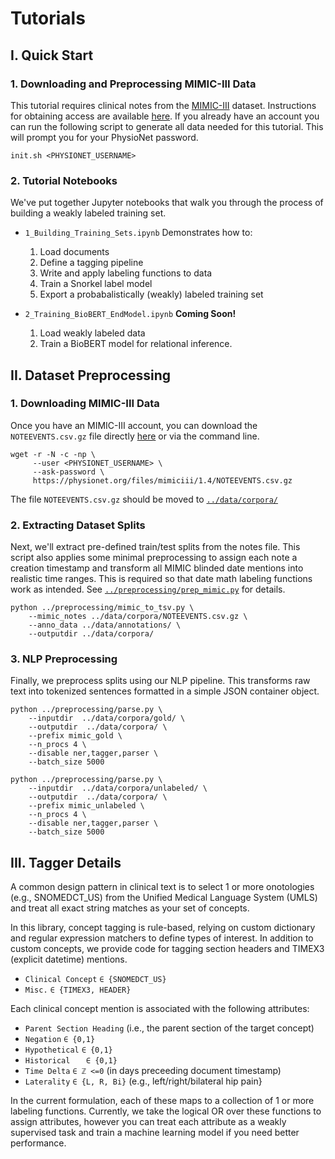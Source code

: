 # Tutorials

## I. Quick Start

### 1. Downloading and Preprocessing MIMIC-III Data

This tutorial requires clinical notes from the [MIMIC-III](https://mimic.physionet.org/) dataset. Instructions for obtaining access are available [here](https://mimic.physionet.org/gettingstarted/access/). If you already have an account you can run the following script to generate all data needed for this tutorial. This will prompt you for your PhysioNet password. 

	init.sh <PHYSIONET_USERNAME> 

### 2. Tutorial Notebooks

We've put together Jupyter notebooks that walk you through the process of building a weakly labeled training set. 

- `1_Building_Training_Sets.ipynb` Demonstrates how to: 
	1. Load documents
	2. Define a tagging pipeline
	3. Write and apply labeling functions to data
	4. Train a Snorkel label model
	5. Export a probabalistically (weakly) labeled training set 


- `2_Training_BioBERT_EndModel.ipynb` **Coming Soon!**
   1. Load weakly labeled data
   2. Train a BioBERT model for relational inference. 

## II. Dataset Preprocessing

### 1. Downloading MIMIC-III Data

Once you have an MIMIC-III account, you can download the `NOTEEVENTS.csv.gz` file directly [here](https://physionet.org/content/mimiciii/1.4/NOTEEVENTS.csv.gz) or via the command line. 

	wget -r -N -c -np \
	     --user <PHYSIONET_USERNAME> \
	     --ask-password \
	     https://physionet.org/files/mimiciii/1.4/NOTEEVENTS.csv.gz
	
The file `NOTEEVENTS.csv.gz` should be moved to [`../data/corpora/`](../data/corpora/)

### 2. Extracting Dataset Splits

Next, we'll extract pre-defined train/test splits from the notes file. This script also applies some minimal preprocessing to assign each note a creation timestamp and transform all MIMIC blinded date mentions into realistic time ranges. This is required so that date math labeling functions work as intended. See [`../preprocessing/prep_mimic.py`](../preprocessing/prep_mimic.py) for details. 

	python ../preprocessing/mimic_to_tsv.py \
		--mimic_notes ../data/corpora/NOTEEVENTS.csv.gz \
		--anno_data ../data/annotations/ \
		--outputdir ../data/corpora/

### 3. NLP Preprocessing
Finally, we preprocess splits using our NLP pipeline. This transforms raw text into tokenized sentences formatted in a simple JSON container object. 

	python ../preprocessing/parse.py \
		--inputdir  ../data/corpora/gold/ \
		--outputdir  ../data/corpora/ \
		--prefix mimic_gold \
		--n_procs 4 \
		--disable ner,tagger,parser \
		--batch_size 5000

	python ../preprocessing/parse.py \
		--inputdir  ../data/corpora/unlabeled/ \
		--outputdir  ../data/corpora/ \
		--prefix mimic_unlabeled \
		--n_procs 4 \
		--disable ner,tagger,parser \
		--batch_size 5000

## III. Tagger Details

A common design pattern in clinical text is to select 1 or more onotologies (e.g., SNOMEDCT_US) from the Unified Medical Language System (UMLS) and treat all exact string matches as your set of concepts.
 
In this library, concept tagging is rule-based, relying on custom dictionary and regular expression matchers to define types of interest. In addition to custom concepts, we provide code for tagging section headers and TIMEX3 (explicit datetime) mentions. 

- `Clinical Concept` `∈ {SNOMEDCT_US}`
- `Misc.` `∈ {TIMEX3, HEADER}`

Each clinical concept mention is associated with the following attributes:

- `Parent Section Heading` (i.e., the parent section of the target concept)
- `Negation` `∈ {0,1}`
- `Hypothetical` `∈ {0,1}`
- `Historical	` `∈ {0,1}` 
- `Time Delta` `∈ ℤ <=0` (in days preceeding document timestamp)
- `Laterality` `∈ {L, R, Bi}` (e.g., left/right/bilateral hip pain}

In the current formulation, each of these maps to a collection of 1 or more labeling functions. Currently, we take the logical OR over these functions to assign attributes, however you can treat each attribute as a weakly supervised task and train a machine learning model if you need better performance.  

